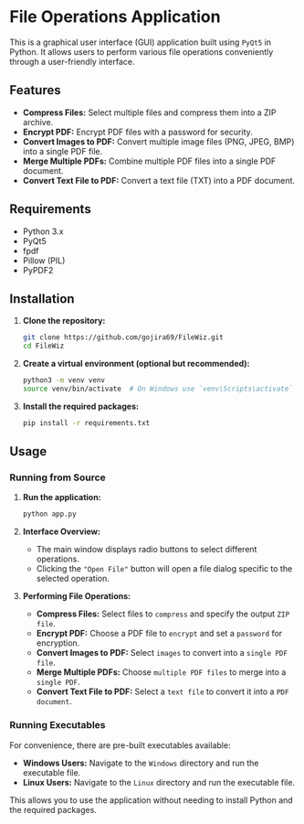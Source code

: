 # File Operations Application

This is a graphical user interface (GUI) application built using `PyQt5` in Python. It allows users to perform various file operations conveniently through a user-friendly interface.

## Features

- **Compress Files:** Select multiple files and compress them into a ZIP archive.
- **Encrypt PDF:** Encrypt PDF files with a password for security.
- **Convert Images to PDF:** Convert multiple image files (PNG, JPEG, BMP) into a single PDF file.
- **Merge Multiple PDFs:** Combine multiple PDF files into a single PDF document.
- **Convert Text File to PDF:** Convert a text file (TXT) into a PDF document.

## Requirements

- Python 3.x
- PyQt5
- fpdf
- Pillow (PIL)
- PyPDF2

## Installation

1. **Clone the repository:**

   ```sh
   git clone https://github.com/gojira69/FileWiz.git
   cd FileWiz
   ```

2. **Create a virtual environment (optional but recommended):**

   ```sh
   python3 -m venv venv
   source venv/bin/activate  # On Windows use `venv\Scripts\activate`
   ```

3. **Install the required packages:**

   ```sh
   pip install -r requirements.txt
   ```

## Usage

### Running from Source

1. **Run the application:**

   ```sh
   python app.py
   ```

2. **Interface Overview:**

   - The main window displays radio buttons to select different operations.
   - Clicking the `"Open File"` button will open a file dialog specific to the selected operation.

3. **Performing File Operations:**

   - **Compress Files:** Select files to `compress` and specify the output `ZIP file`.
   - **Encrypt PDF:** Choose a PDF file to `encrypt` and set a `password` for encryption.
   - **Convert Images to PDF:** Select `images` to convert into a `single PDF file`.
   - **Merge Multiple PDFs:** Choose `multiple PDF files` to merge into a `single PDF`.
   - **Convert Text File to PDF:** Select a `text file` to convert it into a `PDF document`.

### Running Executables

For convenience, there are pre-built executables available:

- **Windows Users:** Navigate to the `Windows` directory and run the executable file.
- **Linux Users:** Navigate to the `Linux` directory and run the executable file.

This allows you to use the application without needing to install Python and the required packages.
